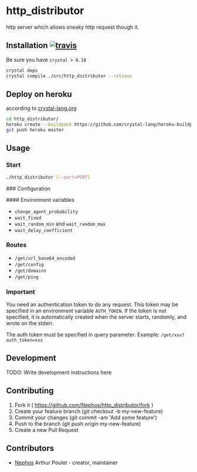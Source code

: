 # http_distributor

http server which allows sneaky http request though it.

## Installation [![travis](https://travis-ci.org/Nephos/http_distributor.svg)](https://travis-ci.org/Nephos/http_distributor)

Be sure you have ``crystal > 0.18``

```sh
crystal deps
crystal compile ./src/http_distributor --release
```

## Deploy on heroku

according to [crystal-lang.org](https://crystal-lang.org/2016/05/26/heroku-buildpack.html)

```sh
cd http_distributor/
heroku create --buildpack https://github.com/crystal-lang/heroku-buildpack-crystal.git
git push heroku master
```

## Usage

### Start
```sh
./http_distributor [--port=PORT]
```

### Configuration

#### Environment variables

- ``change_agent_probability``
- ``wait_fixed``
- ``wait_random_min`` and ``wait_random_max``
- ``wait_delay_coefficient``

### Routes
- ``/get/url_base64_encoded``
- ``/get/config``
- ``/get/domains``
- ``/get/ping``

### Important
You need an authentication token to do any request.
This token may be specified in an environment variable ``AUTH_TOKEN``.
If the token is not specified, it is automatically created when the server
starts, randomly, and wrote on the stderr.

The auth token must be specified in query parameter.
Example: ``/get/xxx?auth_token=xxx``

## Development

TODO: Write development instructions here

## Contributing

1. Fork it ( https://github.com/Nephos/http_distributor/fork )
2. Create your feature branch (git checkout -b my-new-feature)
3. Commit your changes (git commit -am 'Add some feature')
4. Push to the branch (git push origin my-new-feature)
5. Create a new Pull Request

## Contributors

- [Nephos](https://github.com/Nephos) Arthur Poulet - creator, maintainer
